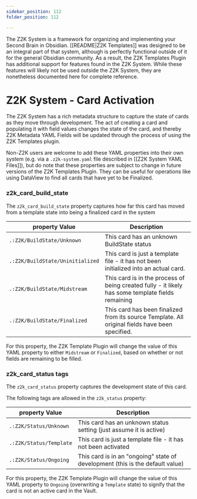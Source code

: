 ```yaml
---
sidebar_position: 112
folder_position: 112

---
```

The Z2K System is a framework for organizing and implementing your Second Brain in Obsidian. [[README|Z2K Templates]] was designed to be an integral part of that system, although is perfectly functional outside of it for the general Obsidian community. As a result, the Z2K Templates Plugin has additional support for features found in the Z2K System. While these features will likely not be used outside the Z2K System, they are nonetheless documented here for complete reference.


# Z2K System - Card Activation
The Z2K System has a rich metadata structure to capture the state of cards as they move through development. The act of creating a card and populating it with field values changes the state of the card, and thereby Z2K Metadata YAML Fields will be updated through the process of using the Z2K Templates plugin. 

Non-Z2K users are welcome to add these YAML properties into their own system (e.g. via a `.z2k-system.yaml` file described in [[Z2K System YAML Files]]), but do note that these properties are subject to change in future versions of the Z2K Templates Plugin. They can be useful for operations like using DataView to find all cards that have yet to be Finalized.


### z2k_card_build_state
The `z2k_card_build_state` property captures how far this card has moved from a template state into being a finalized card in the system

| property Value                    | Description                                                                      |
| --------------------------------- | -------------------------------------------------------------------------------- |
| `.:Z2K/BuildState/Unknown`        | This card has an unknown BuildState status              |
| `.:Z2K/BuildState/Uninitialized`  | This card is just a template file - it has not been initialized into an actual card.                    |
| `.:Z2K/BuildState/Midstream`      | This card is in the process of being created fully - it likely has some template fields remaining  |
| `.:Z2K/BuildState/Finalized`      | This card has been finalized from its source Template. All original fields have been specified.  |

For this property, the Z2K Template Plugin will change the value of this YAML property to either `Midstream` or `Finalized`, based on whether or not fields are remaining to be filled.


### z2k_card_status tags
The `z2k_card_status` property captures the development state of this card. 

The following tags are allowed in the `z2k_status` property:

| property Value                     | Description                                                                      |
| ------------------------------- | -------------------------------------------------------------------------------- |
| `.:Z2K/Status/Unknown`        | This card has an unknown status setting (just assume it is active)               |
| `.:Z2K/Status/Template`       | This card is just a template file - it has not been activated                    |
| `.:Z2K/Status/Ongoing`        | This card is in an "ongoing" state of development (this is the default value)                                |

For this property, the Z2K Template Plugin will change the value of this YAML property to `Ongoing` (overwriting a `Template` state) to signify that the card is not an active card in the Vault. 